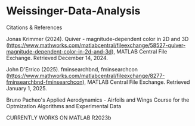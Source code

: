 # Weissinger-Data-Analysis

Citations & References

  Jonas Krimmer (2024). Quiver - magnitude-dependent color in 2D and 3D (https://www.mathworks.com/matlabcentral/fileexchange/58527-quiver-magnitude-dependent-color-in-2d-and-3d), MATLAB Central File Exchange. Retrieved December 14, 2024.

  John D'Errico (2025). fminsearchbnd, fminsearchcon (https://www.mathworks.com/matlabcentral/fileexchange/8277-fminsearchbnd-fminsearchcon), MATLAB Central File Exchange. Retrieved January 1, 2025.

  Bruno Pacheo's Applied Aerodynamics - Airfoils and Wings Course for the Optmization Algorithms and Experimental Data

CURRENTLY WORKS ON MATLAB R2023b

  

